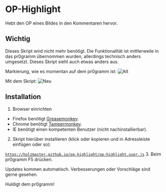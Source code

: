# OP-Highlight


Hebt den OP eines Bildes in den Kommentaren hervor.

## Wichtig
Dieses Skript wird nicht mehr benötigt. Die Funktionalität ist mittlerweile in das pr0gramm übernommen wurden, allerdings technisch anders umgesetzt. Dieses Skript sieht auch etwas anders aus.

Markierung, wie es momentan auf dem pr0gramm ist:
![Alt](//i.imgur.com/ieC8hl6.png)

Mit dem Skript:
![Neu](//i.imgur.com/4ZxtvDC.png)


## Installation
1. Browser einrichten
  - Firefox benötigt [Greasemonkey](https://addons.mozilla.org/de/firefox/addon/greasemonkey/).
  - Chrome benötigt [Tampermonkey](https://chrome.google.com/webstore/detail/tampermonkey/dhdgffkkebhmkfjojejmpbldmpobfkfo?hl=de).
  - IE benötigt einen kompetenten Benutzer (nicht nachinstallierbar).
2. Skript hierüber installieren (klick oder kopieren und in Adressleiste einfügen oder so):

  [`https://holzmaster.github.io/op-highlight/op-highlight.user.js`](https://holzmaster.github.io/op-highlight/op-highlight.user.js)
3. Beim pr0gramm F5 drücken.

Updates kommen automatisch. Verbesserungen oder Vorschläge sind gerne gesehen.

Huldigt dem pr0gramm!
